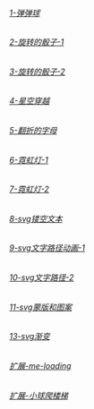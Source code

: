 
###### [1-弹弹球](https://wfya.github.io/active.github.io/1_demo/index.html)

###### [2-旋转的骰子-1](https://wfya.github.io/active.github.io/2_demo/index.html)

###### [3-旋转的骰子-2](https://wfya.github.io/active.github.io/3_demo/index.html)

###### [4-星空穿越](https://wfya.github.io/active.github.io/4_demo/index.html)

###### [5-翻折的字母](https://wfya.github.io/active.github.io/5_demo/index.html)

###### [6-霓虹灯-1](https://wfya.github.io/active.github.io/6_demo/index.html)

###### [7-霓虹灯-2](https://wfya.github.io/active.github.io/7_demo/index.html)

###### [8-svg镂空文本](https://wfya.github.io/active.github.io/8_demo/index.html)

###### [9-svg文字路径动画-1](https://wfya.github.io/active.github.io/9_demo/index.html)

###### [10-svg文字路径-2](https://wfya.github.io/active.github.io/10_demo/index.html)

###### [11-svg蒙版和图案](https://wfya.github.io/active.github.io/index.html)

###### [13-svg渐变](https://wfya.github.io/active.github.io/index.html)

###### [扩展-me-loading](https://wfya.github.io/active.github.io/index.html)

###### [扩展-小球爬楼梯](https://wfya.github.io/active.github.io/index.html)
